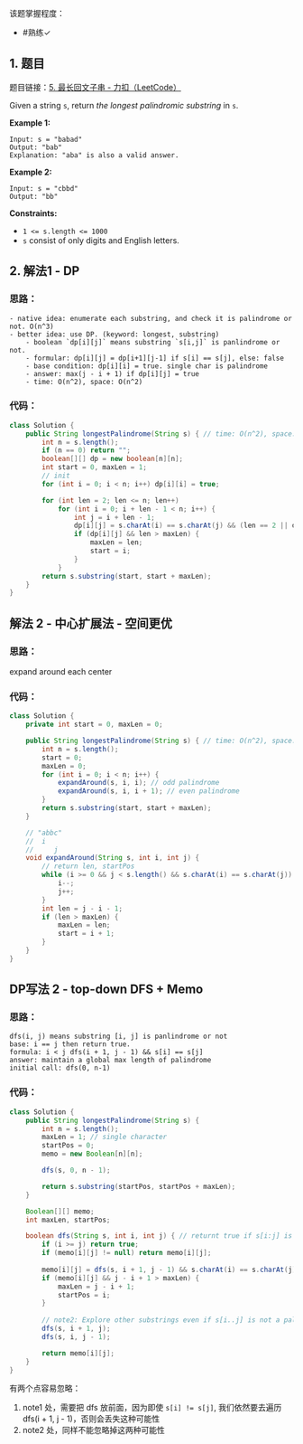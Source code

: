 
该题掌握程度：
- #熟练✓

## 1. 题目
题目链接：[5. 最长回文子串 - 力扣（LeetCode）](https://leetcode.cn/problems/longest-palindromic-substring/description/)

Given a string `s`, return *the longest* *palindromic* *substring* in `s`.
 

**Example 1:**

```
Input: s = "babad"
Output: "bab"
Explanation: "aba" is also a valid answer.
```

**Example 2:**

```
Input: s = "cbbd"
Output: "bb"
```

 

**Constraints:**

- `1 <= s.length <= 1000`
- `s` consist of only digits and English letters.

## 2. 解法1 - DP

### 思路：
```
- native idea: enumerate each substring, and check it is palindrome or not. O(n^3)
- better idea: use DP. (keyword: longest, substring)
	- boolean `dp[i][j]` means substring `s[i,j]` is panlindrome or not.
	- formular: dp[i][j] = dp[i+1][j-1] if s[i] == s[j], else: false
	- base condition: dp[i][i] = true. single char is palindrome
	- answer: max(j - i + 1) if dp[i][j] = true
	- time: O(n^2), space: O(n^2)
```

### 代码：
```java
class Solution {
    public String longestPalindrome(String s) { // time: O(n^2), space: O(n^2)
        int n = s.length();
        if (n == 0) return "";
        boolean[][] dp = new boolean[n][n];
        int start = 0, maxLen = 1;
        // init
        for (int i = 0; i < n; i++) dp[i][i] = true;

        for (int len = 2; len <= n; len++)
            for (int i = 0; i + len - 1 < n; i++) {
                int j = i + len - 1;
                dp[i][j] = s.charAt(i) == s.charAt(j) && (len == 2 || dp[i+1][j-1]);
                if (dp[i][j] && len > maxLen) {
                    maxLen = len;
                    start = i;
                }
            }
        return s.substring(start, start + maxLen);
    }
}
```

## 解法 2 - 中心扩展法 - 空间更优
### 思路：
expand around each center
### 代码：
```java
class Solution {
    private int start = 0, maxLen = 0;

    public String longestPalindrome(String s) { // time: O(n^2), space: O(1)
        int n = s.length();
        start = 0;
        maxLen = 0;
        for (int i = 0; i < n; i++) {
            expandAround(s, i, i); // odd palindrome
            expandAround(s, i, i + 1); // even palindrome
        }
        return s.substring(start, start + maxLen);
    }

    // "abbc"
    //  i
    //     j
    void expandAround(String s, int i, int j) {
        // return len, startPos
        while (i >= 0 && j < s.length() && s.charAt(i) == s.charAt(j)) {
            i--;
            j++;
        }
        int len = j - i - 1;
        if (len > maxLen) {
            maxLen = len;
            start = i + 1;
        }        
    }
}
```


## DP写法 2 - top-down DFS + Memo
### 思路：
```
dfs(i, j) means substring [i, j] is panlindrome or not
base: i == j then return true.
formula: i < j dfs(i + 1, j - 1) && s[i] == s[j]
answer: maintain a global max length of palindrome
initial call: dfs(0, n-1)
```

### 代码：
```java
class Solution {
    public String longestPalindrome(String s) {
        int n = s.length();
        maxLen = 1; // single character
        startPos = 0;
        memo = new Boolean[n][n];

        dfs(s, 0, n - 1);

        return s.substring(startPos, startPos + maxLen);
    }

    Boolean[][] memo;
    int maxLen, startPos;

    boolean dfs(String s, int i, int j) { // returnt true if s[i:j] is palindrome
        if (i >= j) return true;
        if (memo[i][j] != null) return memo[i][j];
        
        memo[i][j] = dfs(s, i + 1, j - 1) && s.charAt(i) == s.charAt(j); // note1
        if (memo[i][j] && j - i + 1 > maxLen) {
            maxLen = j - i + 1;
            startPos = i;
        }
        
        // note2: Explore other substrings even if s[i..j] is not a palindrome
        dfs(s, i + 1, j);
        dfs(s, i, j - 1);

        return memo[i][j];
    }
}
```
有两个点容易忽略：
1. note1 处，需要把 dfs 放前面，因为即使 `s[i] != s[j]`, 我们依然要去遍历 dfs(i + 1, j - 1)，否则会丢失这种可能性
2. note2 处，同样不能忽略掉这两种可能性